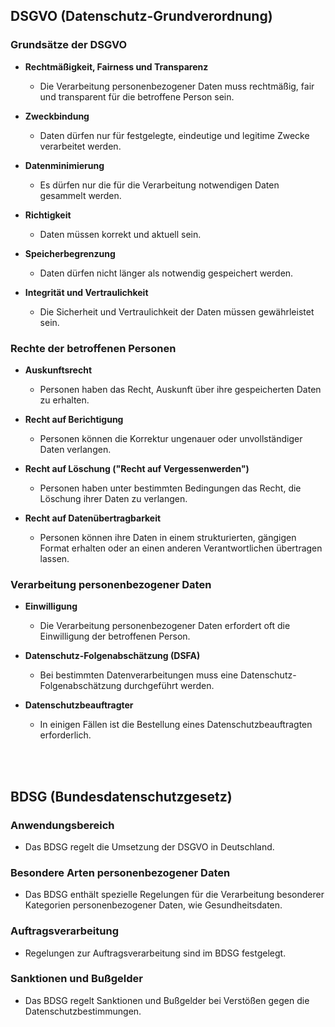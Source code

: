## DSGVO (Datenschutz-Grundverordnung)

### Grundsätze der DSGVO

- **Rechtmäßigkeit, Fairness und Transparenz**
  - Die Verarbeitung personenbezogener Daten muss rechtmäßig, fair und transparent für die betroffene Person sein.

- **Zweckbindung**
  - Daten dürfen nur für festgelegte, eindeutige und legitime Zwecke verarbeitet werden.

- **Datenminimierung**
  - Es dürfen nur die für die Verarbeitung notwendigen Daten gesammelt werden.

- **Richtigkeit**
  - Daten müssen korrekt und aktuell sein.

- **Speicherbegrenzung**
  - Daten dürfen nicht länger als notwendig gespeichert werden.

- **Integrität und Vertraulichkeit**
  - Die Sicherheit und Vertraulichkeit der Daten müssen gewährleistet sein.

### Rechte der betroffenen Personen

- **Auskunftsrecht**
  - Personen haben das Recht, Auskunft über ihre gespeicherten Daten zu erhalten.

- **Recht auf Berichtigung**
  - Personen können die Korrektur ungenauer oder unvollständiger Daten verlangen.

- **Recht auf Löschung ("Recht auf Vergessenwerden")**
  - Personen haben unter bestimmten Bedingungen das Recht, die Löschung ihrer Daten zu verlangen.

- **Recht auf Datenübertragbarkeit**
  - Personen können ihre Daten in einem strukturierten, gängigen Format erhalten oder an einen anderen Verantwortlichen übertragen lassen.

### Verarbeitung personenbezogener Daten

- **Einwilligung**
  - Die Verarbeitung personenbezogener Daten erfordert oft die Einwilligung der betroffenen Person.

- **Datenschutz-Folgenabschätzung (DSFA)**
  - Bei bestimmten Datenverarbeitungen muss eine Datenschutz-Folgenabschätzung durchgeführt werden.

- **Datenschutzbeauftragter**
  - In einigen Fällen ist die Bestellung eines Datenschutzbeauftragten erforderlich.

<br>
<br>

## BDSG (Bundesdatenschutzgesetz)

### Anwendungsbereich

- Das BDSG regelt die Umsetzung der DSGVO in Deutschland.

### Besondere Arten personenbezogener Daten

- Das BDSG enthält spezielle Regelungen für die Verarbeitung besonderer Kategorien personenbezogener Daten, wie Gesundheitsdaten.

### Auftragsverarbeitung

- Regelungen zur Auftragsverarbeitung sind im BDSG festgelegt.

### Sanktionen und Bußgelder

- Das BDSG regelt Sanktionen und Bußgelder bei Verstößen gegen die Datenschutzbestimmungen.

